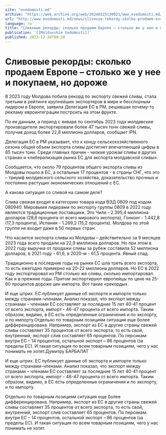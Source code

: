 ```yaml
---
site: "evedomosti.md"
archive: "https://web.archive.org/web/20240325130021/www.evedomosti.md/news/slivovye-rekordy-skolko-prodaem-evrope-stolko-zhe-u-nee-i-po"
url: "http://www.evedomosti.md/news/slivovye-rekordy-skolko-prodaem-evrope-stolko-zhe-u-nee-i-po"
language: ru
title: "Сливовые рекорды: сколько продаем Европе – столько же у нее и покупаем, но дороже"
publication: '[[Moldavskie Vedomosti]]'
published: 2023-12-28T08:20
---
```


# Сливовые рекорды: сколько продаем Европе – столько же у нее и покупаем, но дороже

В 2023 году Молдова побила рекорд по экспорту свежей сливы, стала третьим в рейтинге крупнейших экспортеров в мире и бесспорным лидером в Европе, заявила Делегация ЕС в РМ, решившая почему-то рекламу евроинтеграции построить на этом фрукте.

По ее данным, а период с января по сентябрь 2023 года молдавские производители экспортировали более 47 тысяч тонн свежей сливы, получив доход более 22,8 миллиона долларов, сообщает IPN.

Делегация ЕС в РМ указывает, что к концу сельскохозяйственного сезона общий объем экспорта сливы достигнет впечатляющей цифры в 85 тысяч тонн. Среди главных причин - низкие урожаи сливы в других странах и «либерализация рынка ЕС для экспорта молдавской сливы».

Сообщается, что около 79 процентов общего экспорта сливы из Молдовы пошло в ЕС, а остальные 17 процентов - в страны СНГ, что это – триумф молдавского сельского хозяйства, доказательство прочных и постоянно растущих экономических отношений с ЕС.

А какова ситуация со сливой на самом деле?

Слива свежая входит в категорию товара кода ВЭД 0809 под кодом 080940. Мировыми лидерами по экспорту группы 0809 в 2022 году являются традиционные поставщики. Это Чили - 2.395,4 миллиона долларов (28,6 процента от всего мирового экспорта), Гонконг - 1.442,8 (17,3 процента), Испания - 1.269,2 (15,2 процента). Молдова по этой группе не входит даже в 50 первых стран.

Что касается экспорта сливы из Молдовы – действительно за 9 месяцев 2023 года всего продали на 22,9 миллиона долларов. Но при этом в 2022 году выручка от продажи сливы за рубеж составила 52 миллиона долларов, в 2021 году - 61,6, в 2020-м - 61,5 процента. Явный спад.

Традиционно в последние годы на рынки ЕС шла треть всего экспорта, то есть ежегодно примерно на 20-22 миллиона долларов. Но ЕС в 2022 году экспортировал из РМ столько же сливы, сколько импортировал. Как и в прежние годы. Притом экспортируют европейцы по цене на 25-60 процентов дороже цен импорта. Вот такие «рекорды».

И еще штрих. ЕС публикует данные об экспорте и импорте только между странами-членами. Анализ показал, что экспорт между странами – членами ЕС составляет за последние 15 лет 40-41 процент от всего экспорта, импорт - 46-47 процента от всего импорта. Таким образом, видимо, в ЕС есть определенные ограничения и по экспорту, и по импорту.Отдельно по товарным позициям ситуация еще более дифференцирована. Например, экспорт из ЕС в другие страны свежей сливы составляет 35 процентов от всего экспорта, то есть свой, внутренний, экспорт слив составляет 65 процентов. По персикам: внутри ЕС – 14 процентов, остальной экспорт – 86 процентов (за пределы ЕС). И такая ситуация по всем товарным позициям, чего у нас понимать не хотят.Думитру БАРБАЛАТ

И еще штрих. ЕС публикует данные об экспорте и импорте только между странами-членами. Анализ показал, что экспорт между странами – членами ЕС составляет за последние 15 лет 40-41 процент от всего экспорта, импорт - 46-47 процента от всего импорта. Таким образом, видимо, в ЕС есть определенные ограничения и по экспорту, и по импорту.

Отдельно по товарным позициям ситуация еще более дифференцирована. Например, экспорт из ЕС в другие страны свежей сливы составляет 35 процентов от всего экспорта, то есть свой, внутренний, экспорт слив составляет 65 процентов. По персикам: внутри ЕС – 14 процентов, остальной экспорт – 86 процентов (за пределы ЕС). И такая ситуация по всем товарным позициям, чего у нас понимать не хотят.
